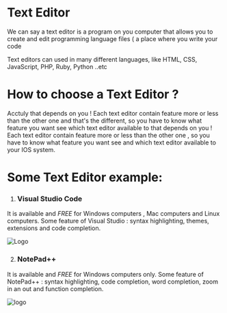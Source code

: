 # Text Editor

We can say  a text editor is a program on you computer that allows you to create and edit  programming language files ( a place where you write your code 


Text editors can used in many different languages, like  HTML, CSS, JavaScript, PHP, Ruby, Python ..etc

# How to choose a Text Editor ?

Acctuly that depends on you !
Each text editor contain feature more or less than the other one and that's the different, so you have to know what feature you want see which text editor available to  that depends on you !
Each text editor contain feature more or less than the other one , so you have to know what feature you want see and which text editor available to your IOS system.

# Some Text Editor example:

1. ### Visual Studio Code


It is available  and *FREE* for Windows computers , Mac computers and Linux
computers. 
Some feature of Visual Studio :  syntax highlighting, themes, extensions and code
completion. 


![Logo](https://www.erunga.net/wp-content/uploads/visual-studio-logo.png)

2. ### NotePad++

It is available  and *FREE* for Windows computers only.
Some feature of NotePad++ : syntax highlighting, code completion, word completion, zoom in an out and function completion.


![logo](https://upload.wikimedia.org/wikipedia/commons/f/f5/Notepad_plus_plus.png)

